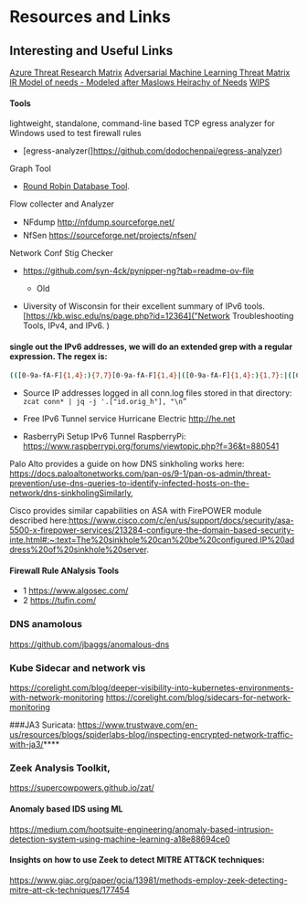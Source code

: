 # Resources and Links

## Interesting and Useful Links 

[Azure Threat Research Matrix](https://microsoft.github.io/Azure-Threat-Research-Matrix/) 
[Adversarial Machine Learning Threat Matrix](https://github.com/mitre/advmlthreatmatrix)
[IR Model of needs - Modeled after Maslows Heirachy of Needs](https://github.com/swannman/ircapabilities)
[WIPS](https://documentation.meraki.com/MR/Monitoring_and_Reporting/Air_Marshal86)

####  Tools 
lightweight, standalone, command-line based TCP egress analyzer for Windows used to test firewall rules
 - [egress-analyzer(]https://github.com/dodochenpai/egress-analyzer)

Graph Tool
- [Round Robin Database Tool](https://oss.oetiker.ch/rrdtool/).

Flow collecter and Analyzer
- NFdump  http://nfdump.sourceforge.net/     
- NfSen https://sourceforge.net/projects/nfsen/

Network Conf Stig Checker
- https://github.com/syn-4ck/pynipper-ng?tab=readme-ov-file
    - Old

- Uiversity of Wisconsin for their excellent summary of IPv6 tools. 
[https://kb.wisc.edu/ns/page.php?id=12364]("Network Troubleshooting Tools, IPv4, and IPv6. )

#### single out the IPv6 addresses, we will do an extended grep with a regular expression. The regex is:
```sh
(([0-9a-fA-F]{1,4}:){7,7}[0-9a-fA-F]{1,4}|([0-9a-fA-F]{1,4}:){1,7}:|([0-9a-fA-F]{1,4}:){1,6}:[0-9a-fA-F]{1,4}|([0-9a-fA-F]{1,4}:){1,5}(:[0-9a-fA-F]{1,4}){1,2}|([0-9a-fA-F]{1,4}:){1,4}(:[0-9a-fA-F]{1,4}){1,3}|([0-9a-fA-F]{1,4}:){1,3}(:[0-9a-fA-F]{1,4}){1,4}|([0-9a-fA-F]{1,4}:){1,2}(:[0-9a-fA-F]{1,4}){1,5}|[0-9a-fA-F]{1,4}:((:[0-9a-fA-F]{1,4}){1,6})|:((:[0-9a-fA-F]{1,4}){1,7}|:)|fe80:(:[0-9a-fA-F]{0,4}){0,4}%[0-9a-zA-Z]{1,}|::(ffff(:0{1,4}){0,1}:){0,1}((25[0-5]|(2[0-4]|1{0,1}[0-9]){0,1}[0-9])\.){3,3}(25[0-5]|(2[0-4]|1{0,1}[0-9]){0,1}[0-9])|([0-9a-fA-F]{1,4}:){1,4}:((25[0-5]|(2[0-4]|1{0,1}[0-9]){0,1}[0-9])\.){3,3}(25[0-5]|(2[0-4]|1{0,1}[0-9]){0,1}[0-9]))
```

- Source IP addresses logged in all conn.log files stored in that directory:
`zcat conn* | jq -j '.["id.orig_h"], "\n”`

- Free IPv6 Tunnel service
Hurricane Electric http://he.net

- RasberryPi Setup IPv6 Tunnel
RaspberryPi: https://www.raspberrypi.org/forums/viewtopic.php?f=36&t=880541

Palo Alto provides a guide on how DNS sinkholing works here: https://docs.paloaltonetworks.com/pan-os/9-1/pan-os-admin/threat-prevention/use-dns-queries-to-identify-infected-hosts-on-the-network/dns-sinkholingSimilarly,

Cisco provides similar capabilities on ASA with FirePOWER module described here:https://www.cisco.com/c/en/us/support/docs/security/asa-5500-x-firepower-services/213284-configure-the-domain-based-security-inte.html#:~:text=The%20sinkhole%20can%20be%20configured,IP%20address%20of%20sinkhole%20server.

#### Firewall Rule ANalysis Tools
- 1 https://www.algosec.com/
- 2 https://tufin.com/

### DNS anamolous
https://github.com/jbaggs/anomalous-dns

### Kube Sidecar and network vis
https://corelight.com/blog/deeper-visibility-into-kubernetes-environments-with-network-monitoring
https://corelight.com/blog/sidecars-for-network-monitoring


###JA3 Suricata: 
https://www.trustwave.com/en-us/resources/blogs/spiderlabs-blog/inspecting-encrypted-network-traffic-with-ja3/****

### Zeek Analysis Toolkit, 
https://supercowpowers.github.io/zat/

####  Anomaly based IDS using ML
 https://medium.com/hootsuite-engineering/anomaly-based-intrusion-detection-system-using-machine-learning-a18e88694ce0


 #### Insights on how to use Zeek to detect MITRE ATT&CK techniques:
 https://www.giac.org/paper/gcia/13981/methods-employ-zeek-detecting-mitre-att-ck-techniques/177454